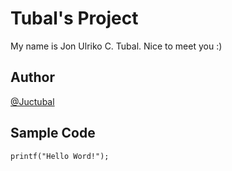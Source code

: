 # Tubal's Project
My name is Jon Ulriko C. Tubal. Nice to meet you :)
## Author
[@Juctubal](https://github.com/Juctubal)
## Sample Code
`printf("Hello Word!");`
